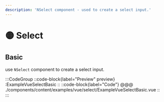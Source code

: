 ```yaml
---
description: 'NSelect component - used to create a select input.'
---
```


# 🟡 Select

## Basic

use `NSelect` component to create a select input.

:::CodeGroup
  ::code-block{label="Preview" preview}
    :ExampleVueSelectBasic
  ::
  ::code-block{label="Code"}
@@@ ./components/content/examples/vue/select/ExampleVueSelectBasic.vue
  ::
:::
